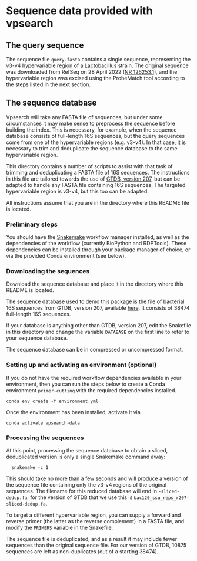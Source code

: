 # Sequence data provided with vpsearch

## The query sequence

The sequence file `query.fasta` contains a single sequence, representing the
v3-v4 hypervariable region of a Lactobacillus strain. The original sequence was
downloaded from RefSeq on 28 April 2022 ([NR
126253.1](https://www.ncbi.nlm.nih.gov/nuccore/NR_126253.1)), and the
hypervariable region was excised using the ProbeMatch tool according to the
steps listed in the next section.

## The sequence database

Vpsearch will take any FASTA file of sequences, but under some circumstances it
may make sense to preprocess the sequence before building the index. This is
necessary, for example, when the sequence database consists of full-length 16S
sequences, but the query sequences come from one of the hypervariable regions
(e.g. v3-v4). In that case, it is necessary to trim and deduplicate the
sequence database to the same hypervariable region.

This directory contains a number of scripts to assist with that task of
trimming and deduplicating a FASTA file of 16S sequences. The instructions in
this file are tailored towards the use of [GTDB, version
207](https://gtdb.ecogenomic.org/), but can be adapted to handle any FASTA file
containing 16S sequences. The targeted hypervariable region is v3-v4, but this
too can be adapted.

All instructions assume that you are in the directory where this README file is
located.

### Preliminary steps

You should have the [Snakemake](https://snakemake.readthedocs.io/en/stable/)
workflow manager installed, as well as the dependencies of the workflow
(currently BioPython and RDPTools). These dependencies can be installed through
your package manager of choice, or via the provided Conda environment (see
below).

### Downloading the sequences

Download the sequence database and place it in the directory where this README
is located.

The sequence database used to demo this package is the file of bacterial 16S
sequences from GTDB, version 207, available
[here](https://data.gtdb.ecogenomic.org/releases/release207/207.0/genomic_files_reps/bac120_ssu_reps_r207.tar.gz). It
consists of 38474 full-length 16S sequences.

If your database is anything other than GTDB, version 207, edit the Snakefile
in this directory and change the variable `DATABASE` on the first line to refer
to your sequence database.

The sequence database can be in compressed or uncompressed format.

### Setting up and activating an environment (optional)

If you do not have the required workflow dependencies available in your
environment, then you can run the steps below to create a Conda environment
`primer-cutting` with the required dependencies installed.

```console
conda env create -f environment.yml
```

Once the environment has been installed, activate it via
```console
conda activate vpsearch-data
```

### Processing the sequences

At this point, processing the sequence database to obtain a sliced,
deduplicated version is only a single Snakemake command away:

```console
  snakemake -c 1
```

This should take no more than a few seconds and will produce a version of the
sequence file containing only the v3-v4 regions of the original sequences. The
filename for this reduced database will end in `-sliced-dedup.fa`; for the
version of GTDB that we use this is `bac120_ssu_reps_r207-sliced-dedup.fa`.

To target a different hypervariable region, you can supply a forward and
reverse primer (the latter as the reverse complement) in a FASTA file, and
modify the `PRIMERS` variable in the Snakefile.

The sequence file is deduplicated, and as a result it may include fewer
sequences than the original sequence file. For our version of GTDB, 10875
sequences are left as non-duplicates (out of a starting 38474).
